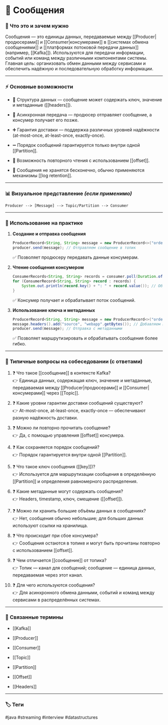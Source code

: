 # 📄 **Сообщения**

### 📝 **Что это и зачем нужно**

Сообщения — это единицы данных, передаваемые между [[Producer|продюсерами]] и [[Consumer|консумерами]] в [[системах обмена сообщениями]] и [[платформах потоковой передачи данных]] (например, [[Kafka]]). Используются для передачи информации, событий или команд между различными компонентами системы.  
Главная цель: организовать обмен данными между сервисами и обеспечить надёжную и последовательную обработку информации.

---

### ⚡ **Основные возможности**

- 📍 Структура данных — сообщение может содержать ключ, значение и метаданные ([[headers]]).
    
- 🔑 Асинхронная передача — продюсер отправляет сообщение, а консумер получает его позже.
    
- ➕ Гарантия доставки — поддержка различных уровней надёжности (at-most-once, at-least-once, exactly-once).
    
- ➖ Порядок сообщений гарантируется только внутри одной [[Partition]].
    
- 🔄 Возможность повторного чтения с использованием [[offset]].
    
- 🚫 Сообщения не хранятся бесконечно, обычно применяются механизмы [[log retention]].
    

---

### 📊 **Визуальное представление** _(если применимо)_

```
Producer --> [Message] --> Topic/Partition --> Consumer
```

---

### 💼 **Использование на практике**

1. **Создание и отправка сообщения**
    
    ```java
    ProducerRecord<String, String> message = new ProducerRecord<>("orders", "order1", "Order data"); // Создаём сообщение
    producer.send(message); // Отправляем сообщение в топик
    ```
    
    ✅ Позволяет продюсеру передавать данные консумерам.
    
2. **Чтение сообщения консумером**
    
    ```java
    ConsumerRecords<String, String> records = consumer.poll(Duration.ofMillis(100)); // Получаем сообщения
    for (ConsumerRecord<String, String> record : records) {
        System.out.println(record.key() + ": " + record.value()); // Обрабатываем ключ и значение
    }
    ```
    
    ✅ Консумер получает и обрабатывает поток сообщений.
    
3. **Использование ключа и метаданных**
    
    ```java
    ProducerRecord<String, String> message = new ProducerRecord<>("orders", "orderKey", "Order data");
    message.headers().add("source", "webapp".getBytes()); // Добавляем метаданные
    producer.send(message); // Отправка с метаданными
    ```
    
    ✅ Позволяет маршрутизировать и обрабатывать сообщения более гибко.
    

---

### 🎯 **Типичные вопросы на собеседовании (с ответами)**

1. ❓ Что такое [[сообщение]] в контексте Kafka?  
    👉 Единица данных, содержащая ключ, значение и метаданные, передаваемая между [[Producer|продюсерами]] и [[Consumer|консумерами]] через [[Topic]].
    
2. ❓ Какие уровни гарантии доставки сообщений существуют?  
    👉 At-most-once, at-least-once, exactly-once — обеспечивают разную надёжность доставки.
    
3. ❓ Можно ли повторно прочитать сообщение?  
    👉 Да, с помощью управления [[offset]] консумера.
    
4. ❓ Как сохраняется порядок сообщений?  
    👉 Порядок гарантируется внутри одной [[Partition]].
    
5. ❓ Что такое ключ сообщения ([[key]])?  
    👉 Используется для маршрутизации сообщения в определённую [[Partition]] и определения равномерного распределения.
    
6. ❓ Какие метаданные могут содержать сообщения?  
    👉 Headers, timestamp, ключ, смещение ([[offset]]).
    
7. ❓ Можно ли хранить большие объёмы данных в сообщениях?  
    👉 Нет, сообщения обычно небольшие; для больших данных используют ссылки на хранилища.
    
8. ❓ Что происходит при сбое консумера?  
    👉 Сообщения остаются в топике и могут быть прочитаны повторно с использованием [[offset]].
    
9. ❓ Чем отличается [[сообщение]] от топика?  
    👉 Топик — канал для сообщений; сообщение — единица данных, передаваемая через этот канал.
    
10. ❓ Для чего используются сообщения?  
    👉 Для асинхронного обмена данными, событий и команд между сервисами в распределённых системах.
    

---

### 🔗 **Связанные термины**

- [[Kafka]]
    
- [[Producer]]
    
- [[Consumer]]
    
- [[Topic]]
    
- [[Partition]]
    
- [[Offset]]
    
- [[Headers]]
    

---

### 🏷 **Теги**

#java #streaming #interview #datastructures